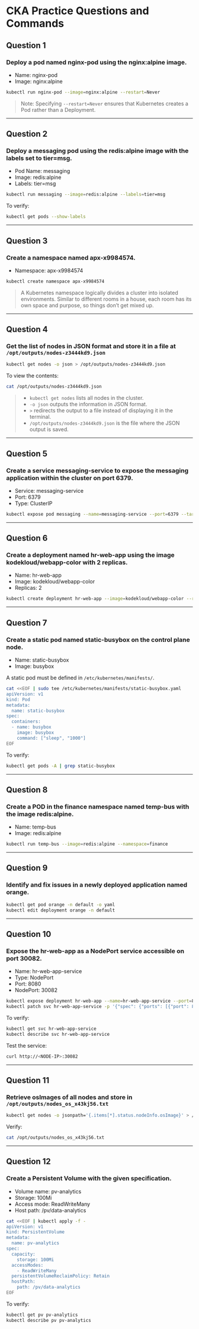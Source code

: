 # CKA Practice Questions and Commands

## Question 1
### Deploy a pod named nginx-pod using the nginx:alpine image.
- Name: nginx-pod  
- Image: nginx:alpine  

```bash
kubectl run nginx-pod --image=nginx:alpine --restart=Never
```

> Note: Specifying `--restart=Never` ensures that Kubernetes creates a Pod rather than a Deployment.

---
## Question 2
### Deploy a messaging pod using the redis:alpine image with the labels set to tier=msg.
- Pod Name: messaging  
- Image: redis:alpine  
- Labels: tier=msg  

```bash
kubectl run messaging --image=redis:alpine --labels=tier=msg
```

To verify:
```bash
kubectl get pods --show-labels
```

---
## Question 3
### Create a namespace named apx-x9984574.
- Namespace: apx-x9984574  

```bash
kubectl create namespace apx-x9984574
```

> A Kubernetes namespace logically divides a cluster into isolated environments. Similar to different rooms in a house, each room has its own space and purpose, so things don’t get mixed up.

---
## Question 4
### Get the list of nodes in JSON format and store it in a file at `/opt/outputs/nodes-z3444kd9.json`

```bash
kubectl get nodes -o json > /opt/outputs/nodes-z3444kd9.json
```

To view the contents:
```bash
cat /opt/outputs/nodes-z3444kd9.json
```
> - `kubectl get nodes` lists all nodes in the cluster.
> - `-o json` outputs the information in JSON format.
> - `>` redirects the output to a file instead of displaying it in the terminal.
> - `/opt/outputs/nodes-z3444kd9.json` is the file where the JSON output is saved.


---
## Question 5
### Create a service messaging-service to expose the messaging application within the cluster on port 6379.
- Service: messaging-service  
- Port: 6379  
- Type: ClusterIP  

```bash
kubectl expose pod messaging --name=messaging-service --port=6379 --target-port=6379 --type=ClusterIP --selector=tier=msg
```

---
## Question 6
### Create a deployment named hr-web-app using the image kodekloud/webapp-color with 2 replicas.
- Name: hr-web-app  
- Image: kodekloud/webapp-color  
- Replicas: 2  

```bash
kubectl create deployment hr-web-app --image=kodekloud/webapp-color --replicas=2
```

---
## Question 7
### Create a static pod named static-busybox on the control plane node.
- Name: static-busybox  
- Image: busybox  

A static pod must be defined in `/etc/kubernetes/manifests/`.

```bash
cat <<EOF | sudo tee /etc/kubernetes/manifests/static-busybox.yaml
apiVersion: v1
kind: Pod
metadata:
  name: static-busybox
spec:
  containers:
  - name: busybox
    image: busybox
    command: ["sleep", "1000"]
EOF
```

To verify:
```bash
kubectl get pods -A | grep static-busybox
```

---
## Question 8
### Create a POD in the finance namespace named temp-bus with the image redis:alpine.
- Name: temp-bus  
- Image: redis:alpine  

```bash
kubectl run temp-bus --image=redis:alpine --namespace=finance
```

---
## Question 9
### Identify and fix issues in a newly deployed application named orange.
```bash
kubectl get pod orange -n default -o yaml
kubectl edit deployment orange -n default
```

---
## Question 10
### Expose the hr-web-app as a NodePort service accessible on port 30082.
- Name: hr-web-app-service  
- Type: NodePort  
- Port: 8080  
- NodePort: 30082  

```bash
kubectl expose deployment hr-web-app --name=hr-web-app-service --port=8080 --target-port=8080 --type=NodePort
kubectl patch svc hr-web-app-service -p '{"spec": {"ports": [{"port": 8080, "targetPort": 8080, "nodePort": 30082}],"type": "NodePort"}}'
```

To verify:
```bash
kubectl get svc hr-web-app-service
kubectl describe svc hr-web-app-service
```

Test the service:
```bash
curl http://<NODE-IP>:30082
```

---
## Question 11
### Retrieve osImages of all nodes and store in `/opt/outputs/nodes_os_x43kj56.txt`

```bash
kubectl get nodes -o jsonpath='{.items[*].status.nodeInfo.osImage}' > /opt/outputs/nodes_os_x43kj56.txt
```

Verify:
```bash
cat /opt/outputs/nodes_os_x43kj56.txt
```

---
## Question 12
### Create a Persistent Volume with the given specification.
- Volume name: pv-analytics  
- Storage: 100Mi  
- Access mode: ReadWriteMany  
- Host path: /pv/data-analytics  

```bash
cat <<EOF | kubectl apply -f -
apiVersion: v1
kind: PersistentVolume
metadata:
  name: pv-analytics
spec:
  capacity:
    storage: 100Mi
  accessModes:
    - ReadWriteMany
  persistentVolumeReclaimPolicy: Retain
  hostPath:
    path: /pv/data-analytics
EOF
```

To verify:
```bash
kubectl get pv pv-analytics
kubectl describe pv pv-analytics
```
